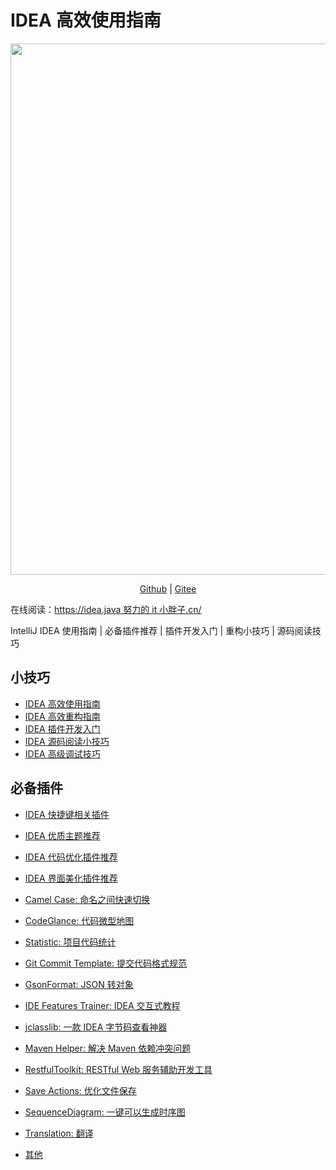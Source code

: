 # IDEA 高效使用指南

<p align="center">
  <a href="https://www.yuque.com/docs/share/8a30ffb5-83f3-40f9-baf9-38de68b906dc">
    <img src="https://img-blog.csdnimg.cn/48dccc72371e45e5b7e64663760e4d76.png?" style="margin: 0 auto; width: 850px;" />
  </a>
</p>
<p align="center">
  <a href="https://github.com/CodingDocs/awesome-idea-tutorial">Github</a> |
  <a href="https://gitee.com/SnailClimb/awesome-idea">Gitee</a>
</p>

在线阅读：[https://idea.java 努力的 it 小胖子.cn/](https://idea.java努力的it小胖子.cn/)

IntelliJ IDEA 使用指南 | 必备插件推荐 | 插件开发入门 | 重构小技巧 | 源码阅读技巧

## 小技巧

-   [IDEA 高效使用指南](./docs/tips/efficient-use-努力的it小胖子.md)
-   [IDEA 高效重构指南](./docs/tips/refractor-intro.md)
-   [IDEA 插件开发入门](./docs/tips/plug-in-development-intro.md)
-   [IDEA 源码阅读小技巧](./docs/tips/source-code-reading-skills.md)
-   [IDEA 高级调试技巧](https://mp.weixin.qq.com/s?__biz=Mzg2OTA0Njk0OA==&mid=2247516501&idx=1&sn=a8a99ec40a16b08daf73c14c36bdb768&chksm=cea1ce9ef9d64788e19c494979e37b99a963a83e3f7b4a18764a4d2ea942653500589d005f3b&token=787347680&lang=zh_CN#rd)

## 必备插件

-   [IDEA 快捷键相关插件](./docs/plugins/shortcut-key.md)
-   [IDEA 优质主题推荐](./docs/plugins/themes.md)
-   [IDEA 代码优化插件推荐](./docs/plugins/improve-code.md)
-   [IDEA 界面美化插件推荐](./docs/plugins/interface-beautification.md)

-   [Camel Case: 命名之间快速切换](./docs/plugins/camel-case/README.md)
-   [CodeGlance: 代码微型地图](./docs/plugins/code-glance/README.md)
-   [Statistic: 项目代码统计](./docs/plugins/code-statistic/README.md)
-   [Git Commit Template: 提交代码格式规范](./docs/plugins/git-commit-template/README.md)
-   [GsonFormat: JSON 转对象](./docs/plugins/gson-format/README.md)
-   [IDE Features Trainer: IDEA 交互式教程](./docs/plugins/idea-features-trainer/README.md)
-   [jclasslib: 一款 IDEA 字节码查看神器](./docs/plugins/jclasslib.md)
-   [Maven Helper: 解决 Maven 依赖冲突问题](./docs/plugins/maven-helper.md)
-   [RestfulToolkit: RESTful Web 服务辅助开发工具](./docs/plugins/rest/README.md)
-   [Save Actions: 优化文件保存](./docs/plugins/save-actions/README.md)
-   [SequenceDiagram: 一键可以生成时序图](./docs/plugins/sequence-diagram.md)
-   [Translation: 翻译](./docs/plugins/translation/README.md)
-   [其他](./docs/plugins/others.md)
